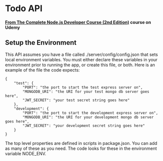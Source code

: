 # Todo API
#### [From The Complete Node.js Developer Course (2nd Edition)](https://www.udemy.com/the-complete-nodejs-developer-course-2/learn/v4/content) course on Udemy

## Setup the Environment

This API assumes you have a file called ./server/config/config.json that sets local environment variables.  You must either declare these variables in your environment prior to running the app, or create this file, or both.  Here is an example of the file the code expects:

    {
        "test": {
            "PORT": "the port to start the test express server on",
            "MONGODB_URI": "the URI for your test mongo db server goes here",
            "JWT_SECRET": "your test secret string goes here"
        },
        "development": {
            "PORT": "the port to start the development express server on",
            "MONGODB_URI": "the URI for your development mongo db server goes here",
            "JWT_SECRET": "your development secret string goes here"
        }
    }

The top level properties are defined in scripts in package.json.  You can add as many of these as you need.  The code looks for these in the environment variable NODE_ENV.